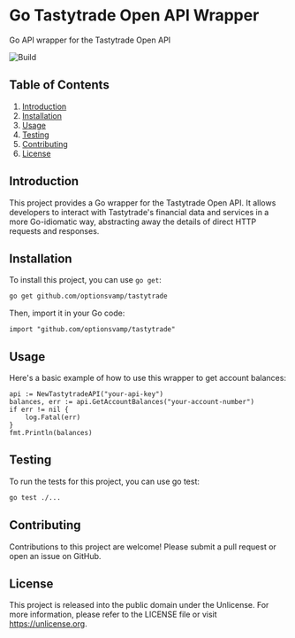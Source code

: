 # Go Tastytrade Open API Wrapper

Go API wrapper for the Tastytrade Open API

![Build](https://github.com/optionsvamp/tastytrade/actions/workflows/build.yaml/badge.svg)

## Table of Contents
1. [Introduction](#introduction)
2. [Installation](#installation)
3. [Usage](#usage)
4. [Testing](#testing)
5. [Contributing](#contributing)
6. [License](#license)

## Introduction

This project provides a Go wrapper for the Tastytrade Open API. It allows developers to interact with Tastytrade's financial data and services in a more Go-idiomatic way, abstracting away the details of direct HTTP requests and responses.

## Installation

To install this project, you can use `go get`:

```bash
go get github.com/optionsvamp/tastytrade
```

Then, import it in your Go code:

```
import "github.com/optionsvamp/tastytrade"
```

## Usage

Here's a basic example of how to use this wrapper to get account balances:

```
api := NewTastytradeAPI("your-api-key")
balances, err := api.GetAccountBalances("your-account-number")
if err != nil {
    log.Fatal(err)
}
fmt.Println(balances)
```

## Testing

To run the tests for this project, you can use go test:

```bash
go test ./...
```

## Contributing

Contributions to this project are welcome! Please submit a pull request or open an issue on GitHub.

## License

This project is released into the public domain under the Unlicense. For more information, please refer to the LICENSE file or visit https://unlicense.org.
